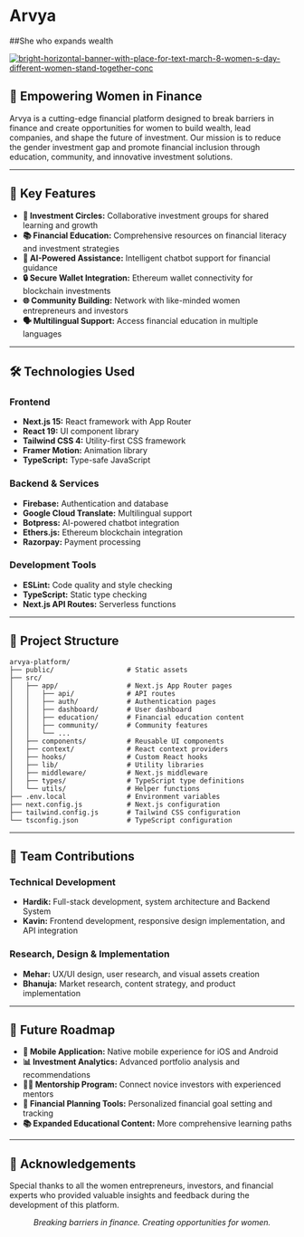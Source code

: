 # Arvya
##She who expands wealth

<a href="https://ibb.co/cqnWdsP"><img src="https://i.ibb.co/R8wXWJ1/bright-horizontal-banner-with-place-for-text-march-8-women-s-day-different-women-stand-together-conc.jpg" alt="bright-horizontal-banner-with-place-for-text-march-8-women-s-day-different-women-stand-together-conc" border="0"></a>
## 🌸 Empowering Women in Finance
Arvya is a cutting-edge financial platform designed to break barriers in finance and create opportunities for women to build wealth, lead companies, and shape the future of investment. Our mission is to reduce the gender investment gap and promote financial inclusion through education, community, and innovative investment solutions.

---

## 🌟 Key Features
- **💸 Investment Circles:** Collaborative investment groups for shared learning and growth
- **📚 Financial Education:** Comprehensive resources on financial literacy and investment strategies
- **🤖 AI-Powered Assistance:** Intelligent chatbot support for financial guidance
- **🔒 Secure Wallet Integration:** Ethereum wallet connectivity for blockchain investments
- **🌐 Community Building:** Network with like-minded women entrepreneurs and investors
- **🗣️ Multilingual Support:** Access financial education in multiple languages

---

## 🛠️ Technologies Used

### Frontend
- **Next.js 15:** React framework with App Router
- **React 19:** UI component library
- **Tailwind CSS 4:** Utility-first CSS framework
- **Framer Motion:** Animation library
- **TypeScript:** Type-safe JavaScript

### Backend & Services
- **Firebase:** Authentication and database
- **Google Cloud Translate:** Multilingual support
- **Botpress:** AI-powered chatbot integration
- **Ethers.js:** Ethereum blockchain integration
- **Razorpay:** Payment processing

### Development Tools
- **ESLint:** Code quality and style checking
- **TypeScript:** Static type checking
- **Next.js API Routes:** Serverless functions

---

## 📂 Project Structure
```
arvya-platform/
├── public/                  # Static assets
├── src/
│   ├── app/                 # Next.js App Router pages
│   │   ├── api/             # API routes
│   │   ├── auth/            # Authentication pages
│   │   ├── dashboard/       # User dashboard
│   │   ├── education/       # Financial education content
│   │   ├── community/       # Community features
│   │   └── ...
│   ├── components/          # Reusable UI components
│   ├── context/             # React context providers
│   ├── hooks/               # Custom React hooks
│   ├── lib/                 # Utility libraries
│   ├── middleware/          # Next.js middleware
│   ├── types/               # TypeScript type definitions
│   └── utils/               # Helper functions
├── .env.local               # Environment variables
├── next.config.js           # Next.js configuration
├── tailwind.config.js       # Tailwind CSS configuration
└── tsconfig.json            # TypeScript configuration
```

---

## 👥 Team Contributions

### Technical Development
- **Hardik:** Full-stack development, system architecture and Backend System
- **Kavin:** Frontend development, responsive design implementation, and API integration

### Research, Design & Implementation
- **Mehar:** UX/UI design, user research, and visual assets creation
- **Bhanuja:** Market research, content strategy, and product implementation

---

## 🔮 Future Roadmap
- **📱 Mobile Application:** Native mobile experience for iOS and Android
- **📊 Investment Analytics:** Advanced portfolio analysis and recommendations
- **👩‍🏫 Mentorship Program:** Connect novice investors with experienced mentors
- **📝 Financial Planning Tools:** Personalized financial goal setting and tracking
- **📚 Expanded Educational Content:** More comprehensive learning paths

---



## 🙏 Acknowledgements
Special thanks to all the women entrepreneurs, investors, and financial experts who provided valuable insights and feedback during the development of this platform.

<p align="center">
<i>Breaking barriers in finance. Creating opportunities for women.</i>
</p>

